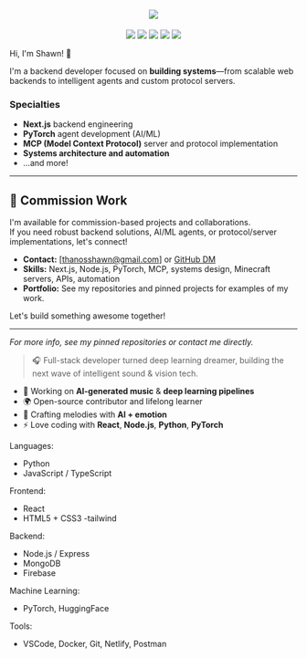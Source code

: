 <h1 align="center">
  <img src="https://readme-typing-svg.demolab.com/?lines=Hi,+I'm+Shawn!;Deep+Learning+Engineer;React+%7C+Node+%7C+Python+Dev;AI+Music+Maker&center=true&size=28&pause=1000" />
</h1>

<p align="center">
  <img src="https://img.shields.io/badge/Machine%20Learning-%F0%9F%A7%A0-yellow?style=for-the-badge" />
  <img src="https://img.shields.io/badge/React-%F0%9F%94%A5-blue?style=for-the-badge" />
  <img src="https://img.shields.io/badge/Node.js-%F0%9F%94%A7-green?style=for-the-badge" />
  <img src="https://img.shields.io/badge/Python-%F0%9F%90%8D-brightgreen?style=for-the-badge" />
  <img src="https://img.shields.io/badge/Audio+AI-%F0%9F%8E%B6-purple?style=for-the-badge" />
</p>



Hi, I'm Shawn! 👋

I'm a backend developer focused on **building systems**—from scalable web backends to intelligent agents and custom protocol servers.

### Specialties

- **Next.js** backend engineering
- **PyTorch** agent development (AI/ML)
- **MCP (Model Context Protocol)** server and protocol implementation
- **Systems architecture and automation**
- ...and more!

---

## 💼 Commission Work

I'm available for commission-based projects and collaborations.  
If you need robust backend solutions, AI/ML agents, or protocol/server implementations, let's connect!

- **Contact:** [thanosshawn@gmail.com] or [GitHub DM](https://github.com/thanosshawn)
- **Skills:** Next.js, Node.js, PyTorch, MCP, systems design, Minecraft servers, APIs, automation
- **Portfolio:** See my repositories and pinned projects for examples of my work.

Let's build something awesome together!

---
*For more info, see my pinned repositories or contact me directly.*





> 🎧 Full-stack developer turned deep learning dreamer, building the next wave of intelligent sound & vision tech.

- 🧪 Working on **AI-generated music** & **deep learning pipelines**
- 🌍 Open-source contributor and lifelong learner
- 🎹 Crafting melodies with **AI + emotion**
- ⚡ Love coding with **React**, **Node.js**, **Python**, **PyTorch**



Languages:
  - Python
  - JavaScript / TypeScript

Frontend:
  - React
  - HTML5 + CSS3
  -tailwind

Backend:
  - Node.js / Express
  - MongoDB
  - Firebase

Machine Learning:
  - PyTorch, HuggingFace
 

Tools:
  - VSCode, Docker, Git, Netlify, Postman
